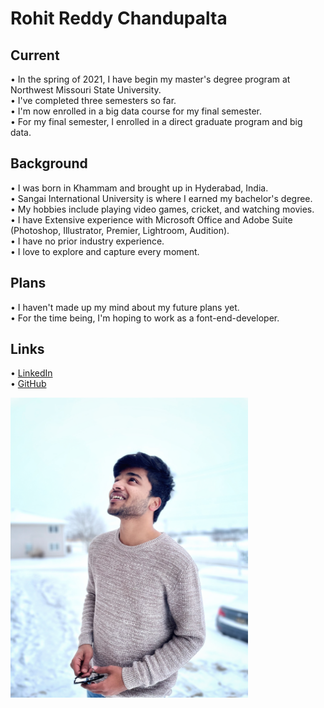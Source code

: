 # Rohit Reddy Chandupalta
## Current 
• In the spring of 2021, I have begin my master's degree program at Northwest Missouri State University.</br>
• I've completed three semesters so far.</br>
• I'm now enrolled in a big data course for my final semester.</br>
• For my final semester, I enrolled in a direct graduate program and big data.

## Background
• I was born in Khammam and brought up in Hyderabad, India. </br>
• Sangai International University is where I earned my bachelor's degree.</br>
• My hobbies include playing video games, cricket, and watching movies.</br>
• I have Extensive experience with Microsoft Office and Adobe Suite (Photoshop, Illustrator, Premier, Lightroom, Audition).</br>
• I have no prior industry experience.</br>
• I love to explore and capture every moment.</br>

## Plans
• I haven't made up my mind about my future plans yet.</br>
• For the time being, I'm hoping to work as a font-end-developer.</br>

## Links
• [LinkedIn](https://www.linkedin.com/in/rohitchandupatla/) </br>
• [GitHub](https://github.com/RohitChandupatla)</br>

<img src="/images/IMG_0593.jpg" width="380" height="480">





